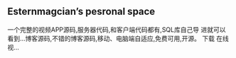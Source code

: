 ## Esternmagcian’s pesronal space



一个完整的视频APP源码,服务器代码,和客户端代码都有,SQL库自己导 进就可以看到...博客源码,不错的博客源码,移动、电脑端自适应,免费可用,开源。 下载 在线视...
